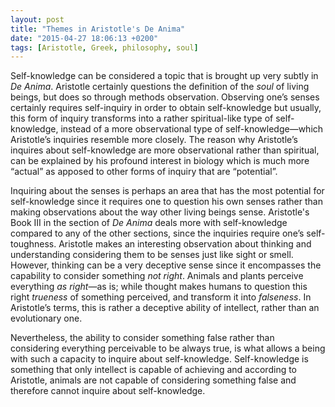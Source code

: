 ```yaml
---
layout: post
title: "Themes in Aristotle's De Anima"
date: "2015-04-27 18:06:13 +0200"
tags: [Aristotle, Greek, philosophy, soul]
---
```


Self-knowledge can be considered a topic that is brought up very subtly in _De Anima_. Aristotle certainly questions the definition of the _soul_ of living beings, but does so through methods observation. Observing one’s senses certainly requires self-inquiry in order to obtain self-knowledge but usually, this form of inquiry transforms into a rather spiritual-like type of self-knowledge, instead of a more observational type of self-knowledge—which Aristotle’s inquiries resemble more closely. The reason why Aristotle’s inquires about self-knowledge are more observational rather than spiritual, can be explained by his profound interest in biology which is much more “actual” as apposed to other forms of inquiry that are “potential”.

Inquiring about the senses is perhaps an area that has the most potential for self-knowledge since it requires one to question his own senses rather than making observations about the way other living beings sense. Aristotle's Book III in the section of _De Anima_ deals more with self-knowledge compared to any of the other sections, since the inquiries require one’s self-toughness. Aristotle makes an interesting observation about thinking and understanding considering them to be senses just like sight or smell. However, thinking can be a very deceptive sense since it encompasses the capability to consider something *not right*. Animals and plants perceive everything *as right*—as is; while thought makes humans to question this right _trueness_ of something perceived, and transform it into _falseness_. In Aristotle’s terms, this is rather a deceptive ability of intellect, rather than an evolutionary one.

Nevertheless, the ability to consider something false rather than considering everything perceivable to be always true, is what allows a being with such a capacity to inquire about self-knowledge. Self-knowledge is something that only intellect is capable of achieving and according to Aristotle, animals are not capable of considering something false and therefore cannot inquire about self-knowledge.
